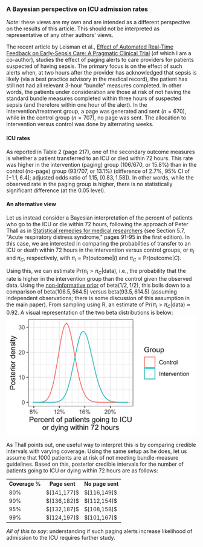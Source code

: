 ### A Bayesian perspective on ICU admission rates

_Note_: these views are my own and are intended as a different perspective on the results of this article. This should not be interpreted as representative of any other authors' views.

The recent article by Leisman et al., [Effect of Automated Real-Time Feedback on Early-Sepsis Care: A Pragmatic Clinical Trial](https://journals.lww.com/ccmjournal/abstract/9900/effect_of_automated_real_time_feedback_on.247.aspx) (of which I am a co-author), studies the effect of paging alerts to care providers for patients suspected of having sepsis. The primary focus is on the effect of such alerts when, at two hours after the provider has acknowledged that sepsis is likely (via a best practice advisory in the medical record), the patient has still not had all relevant 3-hour "bundle" measures completed. In other words, the patients under consideration are those at risk of not having the standard bundle measures completed within three hours of suspected sepsis (and therefore within one hour of the alert). In the intervention/treatment group, a page was generated and sent ($n=670$), while in the control group ($n=707$), no page was sent. The allocation to intervention versus control was done by alternating weeks.


#### ICU rates
As reported in Table 2 (page 217), one of the secondary outcome measures is whether a patient transferred to an ICU or died within 72 hours. This rate was higher in the intervention (paging) group (106/670, or 15.8%) than in the control (no-page) group (93/707, or 13.1%) (difference of 2.7%, 95% CI of $[-1.1,6.4]$; adjusted odds ratio of 1.15, $[0.83,1.58]$). In other words, while the observed rate in the paging group is higher, there is no statistically significant difference (at the 0.05 level).

#### An alternative view
Let us instead consider a Bayesian interpretation of the percent of patients who go to the ICU or die within 72 hours, following the approach of Peter Thall as in [Statistical remedies for medical researchers](https://link.springer.com/book/10.1007/978-3-030-43714-5) (see Section 5.7, "Acute respiratory distress syndrome," pages 91-95 in the first edition). In this case, we are interested in comparing the probabilties of transfer to an ICU or death within 72 hours in the intervention versus control groups, or $\pi_I$ and $\pi_C$, respectively, with $\pi_I = \text{Pr}(\text{outcome} | I)\text{ and }\pi_C = \text{Pr}(\text{outcome}|C).$

Using this, we can estimate $\text{Pr}(\pi_I > \pi_C|\text{data})$, i.e., the probability that the rate is higher in the intervention group than the control given the observed data. Using the [non-informative prior](https://en.wikipedia.org/wiki/Beta_distribution) of $\text{beta}(1/2,1/2)$, this boils down to a comparison of $\text{beta}(106.5,564.5)$ versus $\text{beta}(93.5,614.5)$ (assuming independent observations; there is some discussion of this assumption in the main paper). From sampling using R, an estimate of $\text{Pr}(\pi_I > \pi_C | \text{data}) \approx 0.92$. A visual representation of the two $\text{beta}$ distributions is below:
![Posterior distributions, intervention versus control](density.jpg)


As Thall points out, one useful way to interpret this is by comparing credible intervals with varying coverage. Using the same setup as he does, let us assume that 1000 patients are at risk of not meeting bundle-measure guidelines. Based on this, posterior credible intervals for the number of patients going to ICU or dying within 72 hours are as follows:
<table>
  <tr>
    <th>Coverage %</th>
    <th>Page sent</th>
    <th>No page sent</th>
  </tr>
  <tr>
    <td>80%</td>
    <td>$[141,177]$</td>
    <td>$[116,149]$</td>
  </tr>
    <tr>
    <td>90%</td>
    <td>$[136,182]$</td>
    <td>$[112,154]$</td>
  </tr>
    <tr>
    <td>95%</td>
    <td>$[132,187]$</td>
    <td>$[108,158]$</td>
  </tr>
    <tr>
    <td>99%</td>
    <td>$[124,197]$</td>
    <td>$[101,167]$</td>
  </tr>
</table>

_All of this to say_: understanding if such paging alerts increase likelihood of admission to the ICU requires further study.
